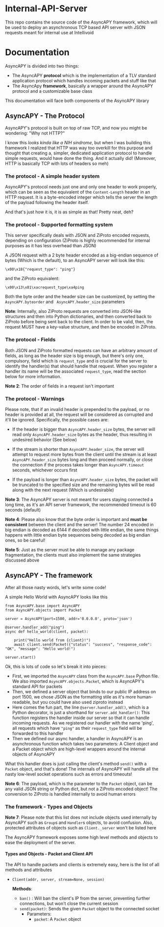 # Internal-API-Server
This repo contains the source code of the AsyncAPY framework, which will be used to deploy an asynchronous TCP based API server with JSON requests meant for internal use at Intellivoid

# Documentation

AsyncAPY is divided into two things:

- The AsyncAPY **protocol** which is the implementation of a TLV standard application protocol which handles incoming packets and stuff like that
- The AsyncApy **framework**, basically a wrapper around the AsyncAPY protocol and a customizable base class
            




This documentation will face both components of the AsyncAPY library


## AsyncAPY - The Protocol

AsyncAPY's protocol is built on top of raw TCP, and now you might be wondering: "Why not HTTP?"
												                 
I know this _looks kinda like a NIH sindrome_, but when I was building this framework I realized that HTTP was way too overkill for this purpose
and thought that creating a, simpler, dedicated application protocol to handle simple requests, would have done the thing. And it actually did!
(Moreover, HTTP is basically TCP with lots of headers so meh)

### The protocol - A simple header system

AsyncAPY's protocol needs just one and only one header to work properly, which can be seen as the equivalent of the `Content-Length` header in an HTTP request. It is a byte-encoded integer which tells the server the length of the payload following the header itself. 

And that's just how it is, it is as simple as that! Pretty neat, deh? 



### The protocol - Supported formatting system

This server specifically deals with JSON and ZiProto encoded requests, depending on configuration (ZiProto is highly recommended for internal purposes as it has less overhead than JSON) 

A JSON request with a 2 byte header encoded as a big-endian sequence of bytes (Which is the default), to an AsyncAPY server will look like this:

```\x00\x18{"request_type": "ping"}```

and the ZiProto equivalent:

```\x00\x13\x81\xacrequest_type\xa4ping```

Both the byte order and the header size can be customized, by setting the `AsyncAPY.byteorder` and ` AsyncAPY.header_size` parameters

__Note__: Internally, also ZiProto requests are converted into JSON-like structures and then into Python dictionaries, and then converted back to ZiProto before
being sent back to the client. In order to be valid, then, the request MUST have a key-value structure, and then be encoded in ZiProto. 


### The protocol - Fields

Both JSON and ZiProto formatted requests can have an arbitrary amount of fields, as long as the header size is big enough, but there's only one, compulsory, field which is `request_type` and is crucial for the server to identify the handler(s) that should handle that request. When you register a handler its name will be the associated `request_type`, read the section below for more information. 

__Note 2__: The order of fields in a request isn't important


### The protocol - Warnings

Please note, that if an invalid header is prepended to the payload, or no header is provided at all, the request will be considered as corrupted and it'll be ignored. Specifically, the possible cases are:

- If the header is bigger than `AsyncAPY.header_size` bytes, the server will read only `AsyncAPY.header_size` bytes as the header, thus resulting in undesired behavior (See below) 

- If the stream is shorter than `AsyncAPY.header_size`, the server will attempt to request more bytes from the client until the stream is at least `AsyncAPY.header_size` bytes long and then proceed normally, or close the connection if the process takes longer than `AsyncAPY.timeout` seconds, whichever occurs first

- If the payload is longer than `AsyncAPY.header_size` bytes, the packet will be truncated to the specified size and the remaining bytes will be read along with the next request (Which is undesirable)


__Note 3__: The AsyncAPY server is not meant for users staying connected a long time, as it's an API server framework, the recommended timeout is 60 seconds (default) 

__Note 4__: Please also know that the byte order is important and __must be consistent__ between the client and the server! The number 24 encoded in big endian is decoded as 6144 if decoded with little endian, the same things happens with little endian byte sequences being decoded as big endian ones, so be careful! 

__Note 5__: Just as the server must be able to manage any package fragmentation, the clients must also implement the same strategies discussed above


## AsyncAPY - The framework 

After all those nasty words, let's write some code!

A simple Hello World with AsyncAPY looks like this


```
from AsyncAPY.base import AsyncAPY
from AsyncAPY.objects import Packet

server = AsyncAPY(port=1500, addr='0.0.0.0', proto='json')

@server.handler_add("ping")
async def hello_world(client, packet):

    print("Hello world from {client}!")
    await client.send(Packet({"status": "success", "response_code": "OK", "message": "Hello world!")
    
server.start()
```


Ok, this is lots of code so let's break it into pieces:

- First, we imported the `AsyncAPY` class from the `AsyncAPY.base` Python file. We also imported `AsyncAPY.objects.Packet`, which is AsyncAPY's standard API for packets
- Then, we defined a server object that binds to our public IP address on port 1500, we chose JSON as the formatting stile as it's more human-readable, but you could have also used ziproto instead
- Here comes the fun part, the line `@server.handler_add()`, which is a Python decorator, is just a shorthand for `server.add_handler()`: This function registers the handler
inside our server so that it can handle incoming requests. As we registered our handler with the name 'ping', all requests which have `"ping"` as their `request_type` field will be forwarded to this handler
- Then we defined our async handler, a handler in AsyncAPY is an asynchronous function which takes two parameters: A Client object and a Packet object which are high-level wrappers around the internal objects of AsyncAPY

What this handler does is just calling the client's method `send()` with a `Packet` object, and that's done! The internals of AsyncAPY will handle all the nasty low-level socket operations such as errors and timeouts!

__Note 6__: The payload, which is the parameter to the `Packet` object, can be any valid JSON string or Python dict, but not a ZiProto encoded object! The conversion to ZiProto is handled internally to avoid human errors


### The framework - Types and Objects

__Note 7__: Please note that this list does not include objects used internally by AsyncAPY such as `Group`s and `Handler`s objects, to avoid confusion. Also, protected attributes of objects such as `Client._server` won't be listed here


The AsyncAPY framework exposes some high level methods and objects to ease the deployment of the server.

#### Types and Objects - Packet and Client API

The API to handle packets and clients is extremely easy, here is the list of all methods and attributes


  - `Client(addr, server, stream=None, session)`
     
      __Methods__:
      - `ban()` : Will ban the client's IP from the server, preventing further connections, but won't close the current session
      - `send(packet)`: Sends the given `Packet` object to the connected socket
          - Parameters:
	        - `packet`: A `Packet` object

